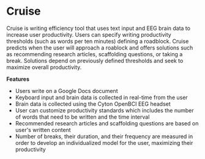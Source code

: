 # Cruise
Cruise is writing efficiency tool that uses text input and EEG brain data to increase user productivity. 
Users can specify writing productivity thresholds (such as words per ten minutes) defining a roadblock.
Cruise predicts when the user will approach a roablock and offers solutions such as recommending research articles, scaffolding questions, or taking a break. Solutions depend on previously defined thresholds and seek to maximize overall productivity.

**Features**
- Users write on a Google Docs document
- Keyboard input and brain data is collected in real-time from the user
- Brain data is collected using the Cyton OpenBCI EEG headset
- User can customize productivity standards which includes the number of words that need to be written and the time interval
- Recommended research articles and scaffolding questions are based on user's written content
- Number of breaks, their duration, and their frequency are measured in order to develop an individualized model for the user, maximizing their productivity
